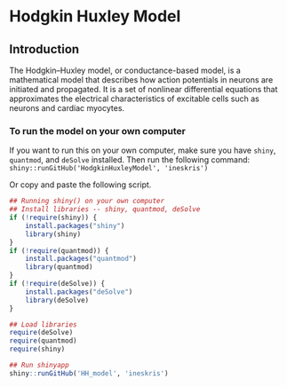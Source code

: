 Hodgkin Huxley Model
===============

## Introduction



The Hodgkin–Huxley model, or conductance-based model, is a mathematical model that describes how action potentials in neurons are initiated and propagated. It is a set of nonlinear differential equations that approximates the electrical characteristics of excitable cells such as neurons and cardiac myocytes.




### To run the model on your own computer

If you want to run this on your own computer, make sure you have `shiny`, `quantmod`, and `deSolve` installed. Then run the following command: `shiny::runGitHub('HodgkinHuxleyModel', 'ineskris')`

Or copy and paste the following script.

```r
## Running shiny() on your own computer
## Install libraries -- shiny, quantmod, deSolve
if (!require(shiny)) {
    install.packages("shiny")
    library(shiny)
}
if (!require(quantmod)) {
    install.packages("quantmod")
    library(quantmod)
} 
if (!require(deSolve)) {
    install.packages("deSolve")
    library(deSolve)
} 

## Load libraries
require(deSolve)
require(quantmod)
require(shiny)

## Run shinyapp
shiny::runGitHub('HH_model', 'ineskris')
```
